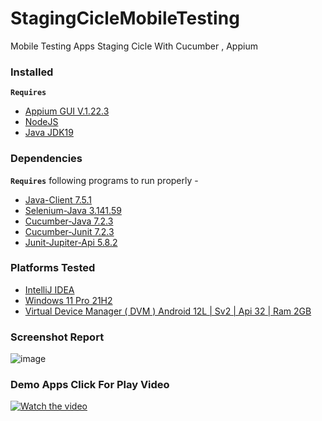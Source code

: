 # StagingCicleMobileTesting
Mobile Testing Apps Staging Cicle With Cucumber , Appium

### Installed
**`Requires`**
- [Appium GUI V.1.22.3](https://github.com/appium/appium-desktop/releases/tag/v1.22.3-4)
- [NodeJS](https://nodejs.org/en/)
- [Java JDK19](https://www.oracle.com/java/technologies/downloads/)
### Dependencies

**`Requires`**  following programs to run properly - 

- [Java-Client 7.5.1](https://mvnrepository.com/artifact/io.appium/java-client/7.5.1)
- [Selenium-Java 3.141.59](https://mvnrepository.com/artifact/org.seleniumhq.selenium/selenium-java/3.141.59)
- [Cucumber-Java 7.2.3](https://mvnrepository.com/artifact/io.cucumber/cucumber-java/7.2.3)
- [Cucumber-Junit 7.2.3](https://mvnrepository.com/artifact/io.cucumber/cucumber-junit/7.2.3)
- [Junit-Jupiter-Api 5.8.2](https://mvnrepository.com/artifact/org.junit.jupiter/junit-jupiter-api/5.8.2)

### Platforms Tested

- [IntelliJ IDEA](https://www.jetbrains.com/idea/download/#section=windows)
- [Windows 11 Pro 21H2](https://www.microsoft.com/en-gb/software-download/windows11)
- [Virtual Device Manager ( DVM ) Android 12L | Sv2 | Api 32 | Ram 2GB ](https://developer.android.com/studio)

### Screenshot Report 
  ![image](https://user-images.githubusercontent.com/29263027/215682909-a94d29ae-5372-4ab8-b121-9b981821fe44.png)


### Demo Apps Click For Play Video 

[![Watch the video](https://img.youtube.com/vi/YGQlWpa590I/maxresdefault.jpg)](https://youtu.be/YGQlWpa590I)

